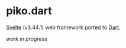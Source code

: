 piko.dart
=========

[Svelte](https://svelte.dev/) (v3.44.1) web framework ported to [Dart](https://dart.dev).

*work in progress*
